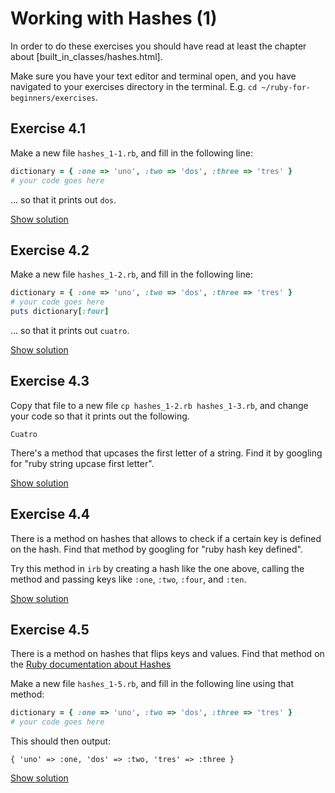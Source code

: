 # Working with Hashes (1)

In order to do these exercises you should have read at least the chapter about
[built_in_classes/hashes.html].

<p class="hint">
Make sure you have your text editor and terminal open, and you have navigated
to your exercises directory in the terminal. E.g. <code>cd ~/ruby-for-beginners/exercises</code>.
</p>

## Exercise 4.1

Make a new file `hashes_1-1.rb`, and fill in the following line:

```ruby
dictionary = { :one => 'uno', :two => 'dos', :three => 'tres' }
# your code goes here
```

... so that it prints out `dos`.

<a href="/solutions_2/hashes_1-1.html" class="solution">Show solution</a>


## Exercise 4.2

Make a new file `hashes_1-2.rb`, and fill in the following line:

```ruby
dictionary = { :one => 'uno', :two => 'dos', :three => 'tres' }
# your code goes here
puts dictionary[:four]
```

... so that it prints out `cuatro`.

<a href="/solutions_2/hashes_1-2.html" class="solution">Show solution</a>


## Exercise 4.3

Copy that file to a new file `cp hashes_1-2.rb hashes_1-3.rb`, and change your
code so that it prints out the following.

```
Cuatro
```

<p class="hint">
There's a method that upcases the first letter of a string. Find it by
googling for "ruby string upcase first letter".
</p>

<a href="/solutions_2/hashes_1-3.html" class="solution">Show solution</a>


## Exercise 4.4

There is a method on hashes that allows to check if a certain key is defined on
the hash.  Find that method by googling for "ruby hash key defined".

Try this method in `irb` by creating a hash like the one above, calling the
method and passing keys like `:one`, `:two`, `:four`, and `:ten`.

<a href="/solutions_2/hashes_1-4.html" class="solution">Show solution</a>


## Exercise 4.5

There is a method on hashes that flips keys and values. Find that method on the
[Ruby documentation about Hashes](http://www.ruby-doc.org/core-2.2.0/Hash.html)

Make a new file `hashes_1-5.rb`, and fill in the following line using that
method:

```ruby
dictionary = { :one => 'uno', :two => 'dos', :three => 'tres' }
# your code goes here
```

This should then output:

```
{ 'uno' => :one, 'dos' => :two, 'tres' => :three }
```

<a href="/solutions_2/hashes_1-5.html" class="solution">Show solution</a>
